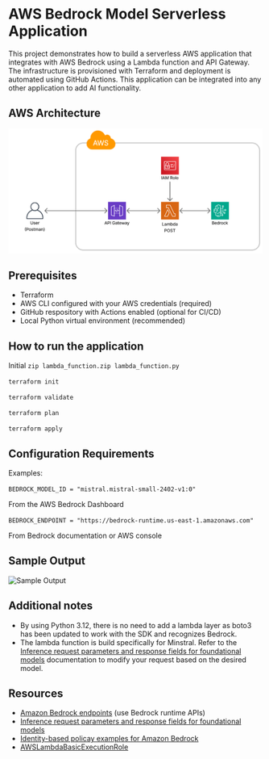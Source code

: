 # AWS Bedrock Model Serverless Application

This project demonstrates how to build a serverless AWS application that integrates with AWS Bedrock using a Lambda function and API Gateway. The infrastructure is provisioned with Terraform and deployment is automated using GitHub Actions. This application can be integrated into any other application to add AI functionality.


## AWS Architecture
![Architecture](architecture.png)

## Prerequisites

- Terraform
- AWS CLI configured with your AWS credentials (required)
- GitHub respository with Actions enabled (optional for CI/CD)
- Local Python virtual environment (recommended)

## How to run the application

Initial
```zip lambda_function.zip lambda_function.py```

```terraform init```

```terraform validate```

```terraform plan```

```terraform apply```


## Configuration Requirements

Examples:

```BEDROCK_MODEL_ID = "mistral.mistral-small-2402-v1:0"```

From the AWS Bedrock Dashboard

```BEDROCK_ENDPOINT = "https://bedrock-runtime.us-east-1.amazonaws.com"```

From Bedrock documentation or AWS console

## Sample Output
![Sample Output](sample_output.png)

## Additional notes
- By using Python 3.12, there is no need to add a lambda layer as boto3 has been updated to work with the SDK and recognizes Bedrock.
- The lambda function is build specifically for Minstral. Refer to the [Inference request parameters and response fields for foundational models](https://docs.aws.amazon.com/bedrock/latest/userguide/model-parameters.html) documentation to modify your request based on the desired model.

## Resources
- [Amazon Bedrock endpoints](https://docs.aws.amazon.com/general/latest/gr/bedrock.html) (use Bedrock runtime APIs)
- [Inference request parameters and response fields for foundational models](https://docs.aws.amazon.com/bedrock/latest/userguide/model-parameters.html)
- [Identity-based policay examples for Amazon Bedrock](https://docs.aws.amazon.com/bedrock/latest/userguide/security_iam_id-based-policy-examples.html)
- [AWSLambdaBasicExecutionRole](https://docs.aws.amazon.com/aws-managed-policy/latest/reference/AWSLambdaBasicExecutionRole.html)